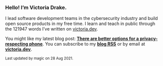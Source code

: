 ### Hello! I’m Victoria Drake.

I lead software development teams in the cybersecurity industry and build open source products in my free time. I learn and teach in public through the 121947 words I’ve written on [victoria.dev](https://victoria.dev).

You might like my latest blog post: **[There are better options for a privacy-respecting phone](https://victoria.dev/blog/there-are-better-options-for-a-privacy-respecting-phone/)**. You can subscribe to my [**blog RSS**](https://victoria.dev/index.xml) or by email at [**victoria.dev**](https://victoria.dev).

<sub>Last updated by magic on 28 Aug 2021.</sub>
